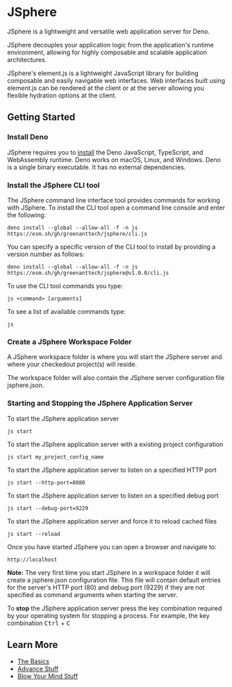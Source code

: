 # JSphere
JSphere is a lightweight and versatile web application server for Deno.

JSphere decouples your application logic from the application's runtime environment, allowing for highly composable and scalable application architectures.

JSphere's element.js is a lightweight JavaScript library for building composable and easily navigable web interfaces. Web interfaces built using element.js can be rendered at the client or at the server allowing you flexible hydration options at the client.

## Getting Started

### Install Deno
JSphere requires you to [install](https://docs.deno.com/runtime/getting_started/installation) the Deno JavaScript, TypeScript, and WebAssembly runtime. Deno works on macOS, Linux, and Windows. Deno is a single binary executable. It has no external dependencies.

### Install the JSphere CLI tool
The JSphere command line interface tool provides commands for working with JSphere.  To install the CLI tool open a command line console and enter the following:
```
deno install --global --allow-all -f -n js https://esm.sh/gh/greenanttech/jsphere/cli.js
```
You can specify a specific version of the CLI tool to install by providing a version number as follows:
```
deno install --global --allow-all -f -n js https://esm.sh/gh/greenanttech/jsphere@v1.0.0/cli.js
```
To use the CLI tool commands you type:
```
js <command> [arguments]
```
To see a list of available commands type:
```
js
```

### Create a JSphere Workspace Folder ###
A JSphere workspace folder is where you will start the JSphere server and where your checkedout project(s) will reside.

The workspace folder will also contain the JSphere server configuration file jsphere.json.

### Starting and Stopping the JSphere Application Server

To start the JSphere application server
```
js start
```
To start the JSphere application server with a existing project configuration
```
js start my_project_config_name
```
To start the JSphere application server to listen on a specified HTTP port
```
js start --http-port=8080
```
To start the JSphere application server to listen on a specified debug port
```
js start --debug-port=9229
```
To start the JSphere application server and force it to reload cached files
```
js start --reload
```

Once you have started JSphere you can open a browser and navigate to:
```
http://localhost
```

**Note:**
The very first time you start JSphere in a workspace folder it will create a jsphere.json configuration file. This file will contain default entries for the server's HTTP port (80) and debug port (9229) if they are not specified as command arguments when starting the server.

To **stop** the JSphere application server press the key combination required by your operating system for stopping a process. For example, the key combination <kbd>Ctrl</kbd> + <kbd>C</kbd>

## Learn More ##
- [The Basics](CREATE_PROJECT.md)
- [Advance Stuff]()
- [Blow Your Mind Stuff]()
